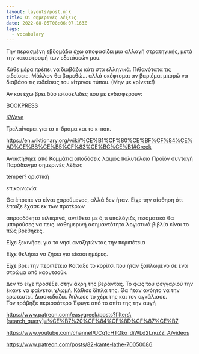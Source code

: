 ```yaml
---
layout: layouts/post.njk
title: Oι σημερινές λέξεις
date: 2022-08-05T08:06:07.163Z
tags:
  - vocabulary
---
```

Την περασμένη εβδομάδα έχω αποφασίζει μια αλλαγή στρατηγικής, μετά την καταστροφή των εξετάσεών μου.

Κάθε μέρα πρέπει να διαβάζω κάτι στα ελληνικά. Πιθανότατα τις ειδείσεις. Μάλλον θα βαρεθώ... αλλά σκέφτομαι αν βαριέμαι μπορώ να διαβάσο τις ειδείσεις του κίτρινου τύπου. (Μην με κρίνετε!)

Αν και έχω βρει δύο ιστοσελιδες που με ενδιαφερουν:

[BOOKPRESS](https://bookpress.gr/sinenteuxeis/xenoi/16027-xan-gangk-syxna-i-dynami-tou-logou-den-arkei-gia-na-nikisoume-to-skotadi?fbclid=IwAR2s-e39i94F_6F7mM4mXqNMZytS5y0Y-g0Z3apL2KyxuJ1cWViXeiZ5lj4)

[KWave](https://kwavegreece.wordpress.com/k-drama/)

Τρελαίνομαι για τα κ-δραμα και το κ-ποπ.



https://en.wiktionary.org/wiki/%CE%B1%CF%80%CE%BF%CF%84%CE%AD%CE%BB%CE%B5%CF%83%CE%BC%CE%B1#Greek

Ανακτήθηκε από 
Κομμάτια
αποδόσεις
λαιμός
πολυτέλεια
Προϊόν
συνταγή
Παράδειγμα
σημερινές λέξεις

temper?
οριστική

επικοινωνία 

Θα έπρεπε να είναι χαρούμενος, αλλά δεν ήταν.
Είχε την αίσθηση ότι έπαιζε 
έχασε εκ των προτέρων 

απροσδόκητα ειλικρινά, αντίθετα με ό,τι υπολόγιζε, πεισματικά θα μπορούσες να πεις.
καθημερινή ασημαντότητα
λογιστικά βιβλία 
είναι το πώς βρέθηκες.

Είχε ξεκινήσει για το νησί αναζητώντας την περιπέτεια

Είχε θελήσει να ζήσει για είκοσι ημέρες.

Είχε βρει την περιπέτεια
Κοίταξε το κορίτσι που ήταν ξαπλωμένο σε ένα στρώμα από καουτσούκ.

Δεν το είχε προσέξει στην άκρη της βεράντας. 
Το φως του φεγγαριού την έκανε να φαίνεται χλωμή. 
Κάθισε δίπλα της.
Θα ήταν ανόητο να την ερωτευτεί. Διασκεδάζει.
Άπλωσε το χέρι της και τον αγκάλιασε.\
Τον τράβηξε περισσότερο 
Έφυγε από το σπίτι της την αυγή



https://www.patreon.com/easygreek/posts?filters\[search_query]=%CE%B7%20%CF%84%CF%8D%CF%87%CE%B7

https://www.youtube.com/channel/UCq1cHTQko_diWLd2LnuZZ_A/videos



https://www.patreon.com/posts/82-kante-lathe-70050086